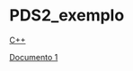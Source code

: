 # PDS2_exemplo

[C++](https://pt.wikipedia.org/wiki/C%2B%2B)

[Documento 1](https://github.com/gleisonsdm/PDS2_exemplo/blob/main/documentos/DocExemplo.md)
